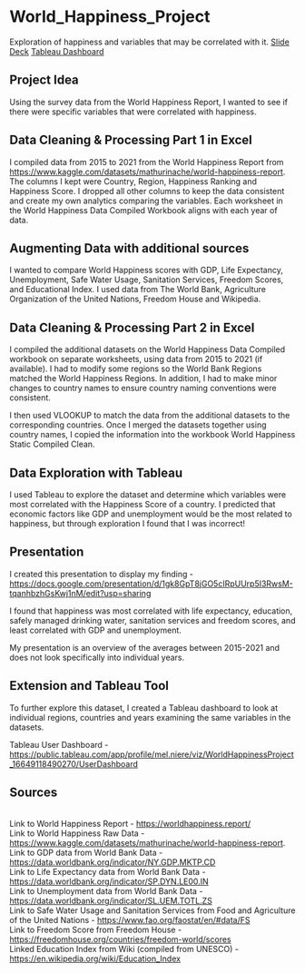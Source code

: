 # World_Happiness_Project
Exploration of happiness and variables that may be correlated with it.
[Slide Deck](https://docs.google.com/presentation/d/1gk8GpT8jGO5cIRpUUrp5I3RwsM-tqanhbzhGsKwj1nM/edit?usp=sharing)
[Tableau Dashboard](https://public.tableau.com/app/profile/mel.niere/viz/WorldHappinessProject_16649118490270/UserDashboard)

## Project Idea 
Using the survey data from the World Happiness Report, I wanted to see if there were specific variables that were correlated with happiness. 

## Data Cleaning & Processing Part 1 in Excel
I compiled data from 2015 to 2021 from the World Happiness Report from https://www.kaggle.com/datasets/mathurinache/world-happiness-report.
The columns I kept were Country, Region, Happiness Ranking and Happiness Score. I dropped all other columns to keep the data consistent and create my own analytics comparing the variables. 
Each worksheet in the World Happiness Data Compiled Workbook aligns with each year of data. 

## Augmenting Data with additional sources
I wanted to compare World Happiness scores with GDP, Life Expectancy, Unemployment, Safe Water Usage, Sanitation Services, Freedom Scores, and Educational Index. I used data from The World Bank, Agriculture Organization of the United Nations, Freedom House and Wikipedia. 

## Data Cleaning & Processing Part 2 in Excel
I compiled the additional datasets on the World Happiness Data Compiled workbook on separate worksheets, using data from 2015 to 2021 (if available). I had to modify some regions so the World Bank Regions matched the World Happiness Regions. In addition, I had to make minor changes to country names to ensure country naming conventions were consistent. 

I then used VLOOKUP to match the data from the additional datasets to the corresponding countries. Once I merged the datasets together using country names, I copied the information into the workbook World Happiness Static Compiled Clean. 

## Data Exploration with Tableau
I used Tableau to explore the dataset and determine which variables were most correlated with the Happiness Score of a country. I predicted that economic factors like GDP and unemployment would be the most related to happiness, but through exploration I found that I was incorrect! 

## Presentation
I created this presentation to display my finding - https://docs.google.com/presentation/d/1gk8GpT8jGO5cIRpUUrp5I3RwsM-tqanhbzhGsKwj1nM/edit?usp=sharing

I found that happiness was most correlated with life expectancy, education, safely managed drinking water, sanitation services and freedom scores, and least correlated with GDP and unemployment. 

My presentation is an overview of the averages between 2015-2021 and does not look specifically into individual years.

## Extension and Tableau Tool
To further explore this dataset, I created a Tableau dashboard to look at individual regions, countries and years examining the same variables in the datasets. 

Tableau User Dashboard - https://public.tableau.com/app/profile/mel.niere/viz/WorldHappinessProject_16649118490270/UserDashboard

## Sources
<br> Link to World Happiness Report - https://worldhappiness.report/
<br> Link to World Happiness Raw Data - https://www.kaggle.com/datasets/mathurinache/world-happiness-report.
<br> Link to GDP data from World Bank Data - https://data.worldbank.org/indicator/NY.GDP.MKTP.CD
<br> Link to Life Expectancy data from World Bank Data - https://data.worldbank.org/indicator/SP.DYN.LE00.IN
<br> Link to Unemployment data from World Bank Data - https://data.worldbank.org/indicator/SL.UEM.TOTL.ZS
<br> Link to Safe Water Usage and Sanitation Services from Food and Agriculture of the United Nations - https://www.fao.org/faostat/en/#data/FS
<br> Link to Freedom Score from Freedom House - https://freedomhouse.org/countries/freedom-world/scores
<br> Linked Education Index from Wiki (compiled from UNESCO) - https://en.wikipedia.org/wiki/Education_Index
